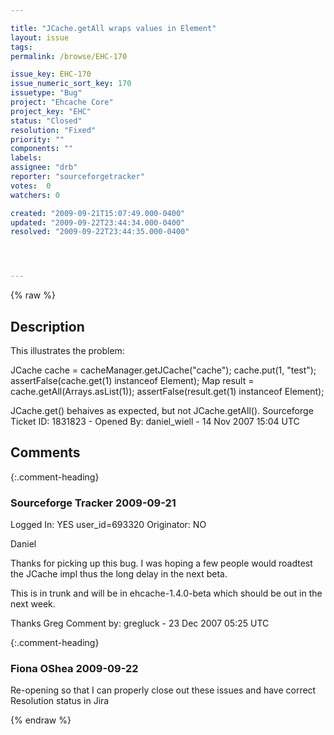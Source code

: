 ```yaml
---

title: "JCache.getAll wraps values in Element"
layout: issue
tags: 
permalink: /browse/EHC-170

issue_key: EHC-170
issue_numeric_sort_key: 170
issuetype: "Bug"
project: "Ehcache Core"
project_key: "EHC"
status: "Closed"
resolution: "Fixed"
priority: ""
components: ""
labels: 
assignee: "drb"
reporter: "sourceforgetracker"
votes:  0
watchers: 0

created: "2009-09-21T15:07:49.000-0400"
updated: "2009-09-22T23:44:34.000-0400"
resolved: "2009-09-22T23:44:35.000-0400"




---
```


{% raw %}

## Description

<div markdown="1" class="description">

This illustrates the problem:

JCache cache = cacheManager.getJCache("cache");
cache.put(1, "test");
assertFalse(cache.get(1) instanceof Element);
Map result = cache.getAll(Arrays.asList(1));
assertFalse(result.get(1) instanceof Element);

JCache.get() behaives as expected, but not JCache.getAll().
Sourceforge Ticket ID: 1831823 - Opened By: daniel\_wiell - 14 Nov 2007 15:04 UTC

</div>

## Comments


{:.comment-heading}
### **Sourceforge Tracker** <span class="date">2009-09-21</span>

<div markdown="1" class="comment">

Logged In: YES 
user\_id=693320
Originator: NO

Daniel

Thanks for picking up this bug. I was hoping a few people would roadtest the JCache impl thus the long delay in the next beta.

This is in trunk and will be in ehcache-1.4.0-beta which should be out in the next week.

Thanks
Greg
Comment by: gregluck - 23 Dec 2007 05:25 UTC

</div>


{:.comment-heading}
### **Fiona OShea** <span class="date">2009-09-22</span>

<div markdown="1" class="comment">

Re-opening so that I can properly close out these issues and have correct Resolution status in Jira

</div>



{% endraw %}
